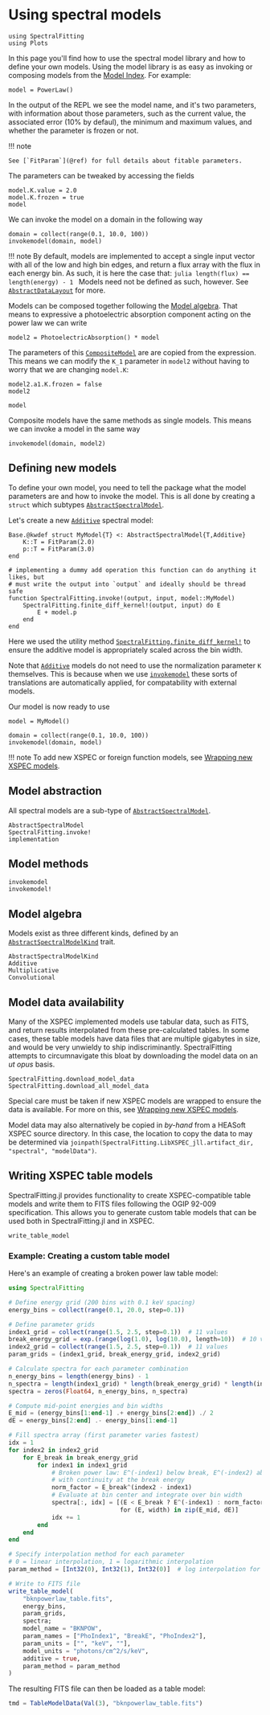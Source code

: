 # Using spectral models

```@setup using_models
using SpectralFitting
using Plots
```

In this page you'll find how to use the spectral model library and how to define your own models. Using the model library is as easy as invoking or composing models from the [Model Index](@ref). For example:

```@example using_models
model = PowerLaw()
```

In the output of the REPL we see the model name, and it's two parameters, with information about those parameters, such as the current value, the associated error (10% by defaul), the minimum and maximum values, and whether the parameter is frozen or not.

!!! note

    See [`FitParam`](@ref) for full details about fitable parameters.

The parameters can be tweaked by accessing the fields

```@example using_models
model.K.value = 2.0
model.K.frozen = true
model
```

We can invoke the model on a domain in the following way

```@example using_models
domain = collect(range(0.1, 10.0, 100))
invokemodel(domain, model)
```

!!! note
    By default, models are implemented to accept a single input vector with all of the low and high bin edges, and return a flux array with the flux in each energy bin. As such, it is here the case that:
    ```julia
    length(flux) == length(energy) - 1
    ```
    Models need not be defined as such, however. See [`AbstractDataLayout`](@ref) for more.

Models can be composed together following the [Model algebra](@ref). That means to expressive a photoelectric absorption component acting on the power law we can write

```@example using_models
model2 = PhotoelectricAbsorption() * model
```

The parameters of this [`CompositeModel`](@ref) are are copied from the expression. This means we can modify the `K_1` parameter in `model2` without having to worry that we are changing `model.K`:

```@example using_models
model2.a1.K.frozen = false
model2
```

```@example using_models
model
```

Composite models have the same methods as single models. This means we can invoke a model in the same way

```@example using_models
invokemodel(domain, model2)
```

## Defining new models

To define your own model, you need to tell the package what the model parameters are and how to invoke the model. This is all done by creating a `struct` which subtypes [`AbstractSpectralModel`](@ref).

Let's create a new [`Additive`](@ref) spectral model:

```@example using_models
Base.@kwdef struct MyModel{T} <: AbstractSpectralModel{T,Additive}
    K::T = FitParam(2.0)
    p::T = FitParam(3.0)
end

# implementing a dummy add operation this function can do anything it likes, but
# must write the output into `output` and ideally should be thread safe
function SpectralFitting.invoke!(output, input, model::MyModel)
    SpectralFitting.finite_diff_kernel!(output, input) do E
        E + model.p
    end
end
```

Here we used the utility method [`SpectralFitting.finite_diff_kernel!`](@ref) to ensure the additive model is appropriately scaled across the bin width.

Note that [`Additive`](@ref) models do not need to use the normalization parameter `K` themselves. This is because when we use [`invokemodel`](@ref) these sorts of translations are automatically applied, for compatability with external models.

Our model is now ready to use
```@example using_models
model = MyModel()
```

```@example using_models
domain = collect(range(0.1, 10.0, 100))
invokemodel(domain, model)
```

!!! note
    To add new XSPEC or foreign function models, see [Wrapping new XSPEC models](@ref).

## Model abstraction

All spectral models are a sub-type of [`AbstractSpectralModel`](@ref).

```@docs
AbstractSpectralModel
SpectralFitting.invoke!
implementation
```

## Model methods

```@docs
invokemodel
invokemodel!
```

## Model algebra

Models exist as three different kinds, defined by an [`AbstractSpectralModelKind`](@ref) trait.
```@docs
AbstractSpectralModelKind
Additive
Multiplicative
Convolutional
```
## Model data availability

Many of the XSPEC implemented models use tabular data, such as FITS, and return results interpolated from these pre-calculated tables. In some cases, these table models have data files that are multiple gigabytes in size, and would be very unwieldy to ship indiscriminantly. SpectralFitting attempts to circumnavigate this bloat by downloading the model data on an _ut opus_ basis.

```@docs
SpectralFitting.download_model_data
SpectralFitting.download_all_model_data
```

Special care must be taken if new XSPEC models are wrapped to ensure the data is available. For more on this, see [Wrapping new XSPEC models](@ref).

Model data may also alternatively be copied in _by-hand_ from a HEASoft XSPEC source directory. In this case, the location to copy the data to may be determined via `joinpath(SpectralFitting.LibXSPEC_jll.artifact_dir, "spectral", "modelData")`.

## Writing XSPEC table models

SpectralFitting.jl provides functionality to create XSPEC-compatible table models and write them to FITS files following the OGIP 92-009 specification. This allows you to generate custom table models that can be used both in SpectralFitting.jl and in XSPEC.

```@docs
write_table_model
```

### Example: Creating a custom table model

Here's an example of creating a broken power law table model:

```julia
using SpectralFitting

# Define energy grid (200 bins with 0.1 keV spacing)
energy_bins = collect(range(0.1, 20.0, step=0.1))

# Define parameter grids
index1_grid = collect(range(1.5, 2.5, step=0.1))  # 11 values
break_energy_grid = exp.(range(log(1.0), log(10.0), length=10))  # 10 values, log-spaced
index2_grid = collect(range(1.5, 2.5, step=0.1))  # 11 values
param_grids = (index1_grid, break_energy_grid, index2_grid)

# Calculate spectra for each parameter combination
n_energy_bins = length(energy_bins) - 1
n_spectra = length(index1_grid) * length(break_energy_grid) * length(index2_grid)
spectra = zeros(Float64, n_energy_bins, n_spectra)

# Compute mid-point energies and bin widths
E_mid = (energy_bins[1:end-1] .+ energy_bins[2:end]) ./ 2
dE = energy_bins[2:end] .- energy_bins[1:end-1]

# Fill spectra array (first parameter varies fastest)
idx = 1
for index2 in index2_grid
    for E_break in break_energy_grid
        for index1 in index1_grid
            # Broken power law: E^(-index1) below break, E^(-index2) above
            # with continuity at the break energy
            norm_factor = E_break^(index2 - index1)
            # Evaluate at bin center and integrate over bin width
            spectra[:, idx] = [(E < E_break ? E^(-index1) : norm_factor * E^(-index2)) * width
                               for (E, width) in zip(E_mid, dE)]
            idx += 1
        end
    end
end

# Specify interpolation method for each parameter
# 0 = linear interpolation, 1 = logarithmic interpolation
param_method = [Int32(0), Int32(1), Int32(0)]  # log interpolation for break energy

# Write to FITS file
write_table_model(
    "bknpowerlaw_table.fits",
    energy_bins,
    param_grids,
    spectra;
    model_name = "BKNPOW",
    param_names = ["PhoIndex1", "BreakE", "PhoIndex2"],
    param_units = ["", "keV", ""],
    model_units = "photons/cm^2/s/keV",
    additive = true,
    param_method = param_method
)
```

The resulting FITS file can then be loaded as a table model:

```julia
tmd = TableModelData(Val(3), "bknpowerlaw_table.fits")
```

